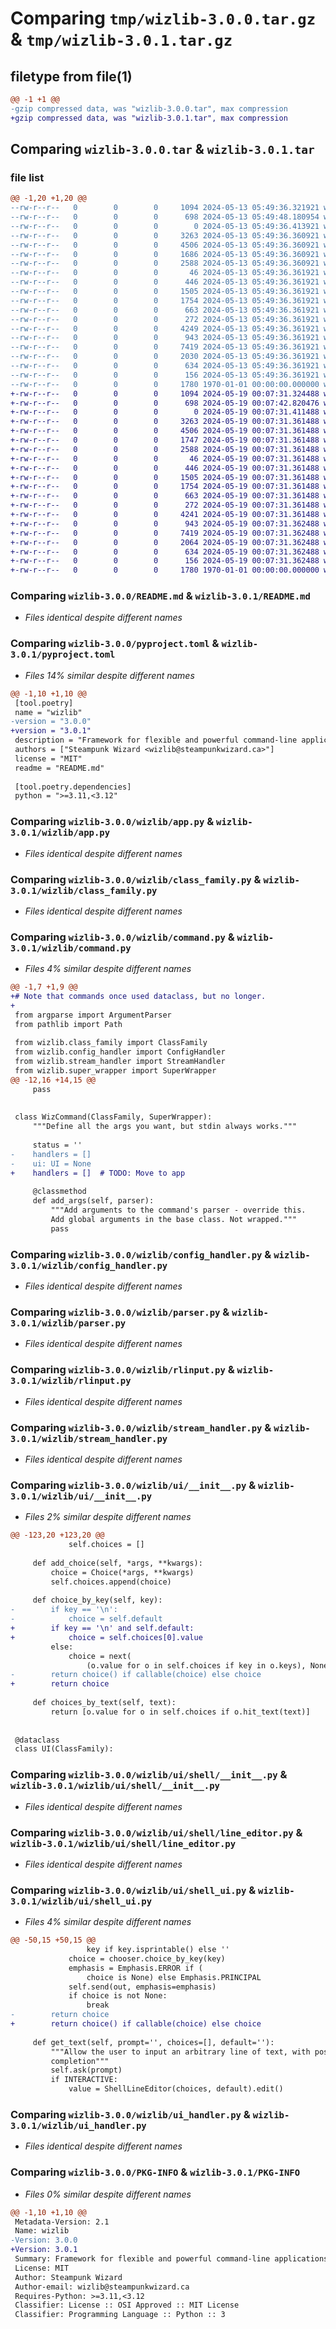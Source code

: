 # Comparing `tmp/wizlib-3.0.0.tar.gz` & `tmp/wizlib-3.0.1.tar.gz`

## filetype from file(1)

```diff
@@ -1 +1 @@
-gzip compressed data, was "wizlib-3.0.0.tar", max compression
+gzip compressed data, was "wizlib-3.0.1.tar", max compression
```

## Comparing `wizlib-3.0.0.tar` & `wizlib-3.0.1.tar`

### file list

```diff
@@ -1,20 +1,20 @@
--rw-r--r--   0        0        0     1094 2024-05-13 05:49:36.321921 wizlib-3.0.0/README.md
--rw-r--r--   0        0        0      698 2024-05-13 05:49:48.180954 wizlib-3.0.0/pyproject.toml
--rw-r--r--   0        0        0        0 2024-05-13 05:49:36.413921 wizlib-3.0.0/wizlib/__init__.py
--rw-r--r--   0        0        0     3263 2024-05-13 05:49:36.360921 wizlib-3.0.0/wizlib/app.py
--rw-r--r--   0        0        0     4506 2024-05-13 05:49:36.360921 wizlib-3.0.0/wizlib/class_family.py
--rw-r--r--   0        0        0     1686 2024-05-13 05:49:36.360921 wizlib-3.0.0/wizlib/command.py
--rw-r--r--   0        0        0     2588 2024-05-13 05:49:36.360921 wizlib-3.0.0/wizlib/config_handler.py
--rw-r--r--   0        0        0       46 2024-05-13 05:49:36.361921 wizlib-3.0.0/wizlib/error.py
--rw-r--r--   0        0        0      446 2024-05-13 05:49:36.361921 wizlib-3.0.0/wizlib/handler.py
--rw-r--r--   0        0        0     1505 2024-05-13 05:49:36.361921 wizlib-3.0.0/wizlib/parser.py
--rw-r--r--   0        0        0     1754 2024-05-13 05:49:36.361921 wizlib-3.0.0/wizlib/rlinput.py
--rw-r--r--   0        0        0      663 2024-05-13 05:49:36.361921 wizlib-3.0.0/wizlib/stream_handler.py
--rw-r--r--   0        0        0      272 2024-05-13 05:49:36.361921 wizlib-3.0.0/wizlib/super_wrapper.py
--rw-r--r--   0        0        0     4249 2024-05-13 05:49:36.361921 wizlib-3.0.0/wizlib/ui/__init__.py
--rw-r--r--   0        0        0      943 2024-05-13 05:49:36.361921 wizlib-3.0.0/wizlib/ui/shell/__init__.py
--rw-r--r--   0        0        0     7419 2024-05-13 05:49:36.361921 wizlib-3.0.0/wizlib/ui/shell/line_editor.py
--rw-r--r--   0        0        0     2030 2024-05-13 05:49:36.361921 wizlib-3.0.0/wizlib/ui/shell_ui.py
--rw-r--r--   0        0        0      634 2024-05-13 05:49:36.361921 wizlib-3.0.0/wizlib/ui_handler.py
--rw-r--r--   0        0        0      156 2024-05-13 05:49:36.361921 wizlib-3.0.0/wizlib/util.py
--rw-r--r--   0        0        0     1780 1970-01-01 00:00:00.000000 wizlib-3.0.0/PKG-INFO
+-rw-r--r--   0        0        0     1094 2024-05-19 00:07:31.324488 wizlib-3.0.1/README.md
+-rw-r--r--   0        0        0      698 2024-05-19 00:07:42.820476 wizlib-3.0.1/pyproject.toml
+-rw-r--r--   0        0        0        0 2024-05-19 00:07:31.411488 wizlib-3.0.1/wizlib/__init__.py
+-rw-r--r--   0        0        0     3263 2024-05-19 00:07:31.361488 wizlib-3.0.1/wizlib/app.py
+-rw-r--r--   0        0        0     4506 2024-05-19 00:07:31.361488 wizlib-3.0.1/wizlib/class_family.py
+-rw-r--r--   0        0        0     1747 2024-05-19 00:07:31.361488 wizlib-3.0.1/wizlib/command.py
+-rw-r--r--   0        0        0     2588 2024-05-19 00:07:31.361488 wizlib-3.0.1/wizlib/config_handler.py
+-rw-r--r--   0        0        0       46 2024-05-19 00:07:31.361488 wizlib-3.0.1/wizlib/error.py
+-rw-r--r--   0        0        0      446 2024-05-19 00:07:31.361488 wizlib-3.0.1/wizlib/handler.py
+-rw-r--r--   0        0        0     1505 2024-05-19 00:07:31.361488 wizlib-3.0.1/wizlib/parser.py
+-rw-r--r--   0        0        0     1754 2024-05-19 00:07:31.361488 wizlib-3.0.1/wizlib/rlinput.py
+-rw-r--r--   0        0        0      663 2024-05-19 00:07:31.361488 wizlib-3.0.1/wizlib/stream_handler.py
+-rw-r--r--   0        0        0      272 2024-05-19 00:07:31.361488 wizlib-3.0.1/wizlib/super_wrapper.py
+-rw-r--r--   0        0        0     4241 2024-05-19 00:07:31.361488 wizlib-3.0.1/wizlib/ui/__init__.py
+-rw-r--r--   0        0        0      943 2024-05-19 00:07:31.362488 wizlib-3.0.1/wizlib/ui/shell/__init__.py
+-rw-r--r--   0        0        0     7419 2024-05-19 00:07:31.362488 wizlib-3.0.1/wizlib/ui/shell/line_editor.py
+-rw-r--r--   0        0        0     2064 2024-05-19 00:07:31.362488 wizlib-3.0.1/wizlib/ui/shell_ui.py
+-rw-r--r--   0        0        0      634 2024-05-19 00:07:31.362488 wizlib-3.0.1/wizlib/ui_handler.py
+-rw-r--r--   0        0        0      156 2024-05-19 00:07:31.362488 wizlib-3.0.1/wizlib/util.py
+-rw-r--r--   0        0        0     1780 1970-01-01 00:00:00.000000 wizlib-3.0.1/PKG-INFO
```

### Comparing `wizlib-3.0.0/README.md` & `wizlib-3.0.1/README.md`

 * *Files identical despite different names*

### Comparing `wizlib-3.0.0/pyproject.toml` & `wizlib-3.0.1/pyproject.toml`

 * *Files 14% similar despite different names*

```diff
@@ -1,10 +1,10 @@
 [tool.poetry]
 name = "wizlib"
-version = "3.0.0"
+version = "3.0.1"
 description = "Framework for flexible and powerful command-line applications"
 authors = ["Steampunk Wizard <wizlib@steampunkwizard.ca>"]
 license = "MIT"
 readme = "README.md"
 
 [tool.poetry.dependencies]
 python = ">=3.11,<3.12"
```

### Comparing `wizlib-3.0.0/wizlib/app.py` & `wizlib-3.0.1/wizlib/app.py`

 * *Files identical despite different names*

### Comparing `wizlib-3.0.0/wizlib/class_family.py` & `wizlib-3.0.1/wizlib/class_family.py`

 * *Files identical despite different names*

### Comparing `wizlib-3.0.0/wizlib/command.py` & `wizlib-3.0.1/wizlib/command.py`

 * *Files 4% similar despite different names*

```diff
@@ -1,7 +1,9 @@
+# Note that commands once used dataclass, but no longer.
+
 from argparse import ArgumentParser
 from pathlib import Path
 
 from wizlib.class_family import ClassFamily
 from wizlib.config_handler import ConfigHandler
 from wizlib.stream_handler import StreamHandler
 from wizlib.super_wrapper import SuperWrapper
@@ -12,16 +14,15 @@
     pass
 
 
 class WizCommand(ClassFamily, SuperWrapper):
     """Define all the args you want, but stdin always works."""
 
     status = ''
-    handlers = []
-    ui: UI = None
+    handlers = []  # TODO: Move to app
 
     @classmethod
     def add_args(self, parser):
         """Add arguments to the command's parser - override this.
         Add global arguments in the base class. Not wrapped."""
         pass
```

### Comparing `wizlib-3.0.0/wizlib/config_handler.py` & `wizlib-3.0.1/wizlib/config_handler.py`

 * *Files identical despite different names*

### Comparing `wizlib-3.0.0/wizlib/parser.py` & `wizlib-3.0.1/wizlib/parser.py`

 * *Files identical despite different names*

### Comparing `wizlib-3.0.0/wizlib/rlinput.py` & `wizlib-3.0.1/wizlib/rlinput.py`

 * *Files identical despite different names*

### Comparing `wizlib-3.0.0/wizlib/stream_handler.py` & `wizlib-3.0.1/wizlib/stream_handler.py`

 * *Files identical despite different names*

### Comparing `wizlib-3.0.0/wizlib/ui/__init__.py` & `wizlib-3.0.1/wizlib/ui/__init__.py`

 * *Files 2% similar despite different names*

```diff
@@ -123,20 +123,20 @@
             self.choices = []
 
     def add_choice(self, *args, **kwargs):
         choice = Choice(*args, **kwargs)
         self.choices.append(choice)
 
     def choice_by_key(self, key):
-        if key == '\n':
-            choice = self.default
+        if key == '\n' and self.default:
+            choice = self.choices[0].value
         else:
             choice = next(
                 (o.value for o in self.choices if key in o.keys), None)
-        return choice() if callable(choice) else choice
+        return choice
 
     def choices_by_text(self, text):
         return [o.value for o in self.choices if o.hit_text(text)]
 
 
 @dataclass
 class UI(ClassFamily):
```

### Comparing `wizlib-3.0.0/wizlib/ui/shell/__init__.py` & `wizlib-3.0.1/wizlib/ui/shell/__init__.py`

 * *Files identical despite different names*

### Comparing `wizlib-3.0.0/wizlib/ui/shell/line_editor.py` & `wizlib-3.0.1/wizlib/ui/shell/line_editor.py`

 * *Files identical despite different names*

### Comparing `wizlib-3.0.0/wizlib/ui/shell_ui.py` & `wizlib-3.0.1/wizlib/ui/shell_ui.py`

 * *Files 4% similar despite different names*

```diff
@@ -50,15 +50,15 @@
                 key if key.isprintable() else ''
             choice = chooser.choice_by_key(key)
             emphasis = Emphasis.ERROR if (
                 choice is None) else Emphasis.PRINCIPAL
             self.send(out, emphasis=emphasis)
             if choice is not None:
                 break
-        return choice
+        return choice() if callable(choice) else choice
 
     def get_text(self, prompt='', choices=[], default=''):
         """Allow the user to input an arbitrary line of text, with possible tab
         completion"""
         self.ask(prompt)
         if INTERACTIVE:
             value = ShellLineEditor(choices, default).edit()
```

### Comparing `wizlib-3.0.0/wizlib/ui_handler.py` & `wizlib-3.0.1/wizlib/ui_handler.py`

 * *Files identical despite different names*

### Comparing `wizlib-3.0.0/PKG-INFO` & `wizlib-3.0.1/PKG-INFO`

 * *Files 0% similar despite different names*

```diff
@@ -1,10 +1,10 @@
 Metadata-Version: 2.1
 Name: wizlib
-Version: 3.0.0
+Version: 3.0.1
 Summary: Framework for flexible and powerful command-line applications
 License: MIT
 Author: Steampunk Wizard
 Author-email: wizlib@steampunkwizard.ca
 Requires-Python: >=3.11,<3.12
 Classifier: License :: OSI Approved :: MIT License
 Classifier: Programming Language :: Python :: 3
```

